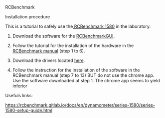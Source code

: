 RCBenchmark

Installation procedure

This is a tutorial to safely use the[ RCBenchmark 1580](https://www.rcbenchmark.com/wp-content/uploads/2016/01/2016-02-04-RCbenchmark-1580-datasheet.pdf) in the laboratory.

1. Download the software for the [RCBenchmarkGUI](https://rcbenchmark.gitlab.io/docs/en/dynamometer/software/dynamometer-software-download.html).
2. Follow the tutorial for the installation of the hardware in the [RCBenchmark manual](https://www.rcbenchmark.com/wp-content/uploads/2016/03/Manual_Series_1580_1_12.pdf) \(step 1 to 6\).

3. Download the drivers located [here](https://rcbenchmark.gitlab.io/docs/en/dynamometer/software/troubleshooting-driver-issues.html).

4. Follow the instruction for the installation of the software in the RCBenchmark manual \(step 7 to 13\) BUT do not use the chrome app. Use the software downloaded at step 1. The chrome app seems to yield inferior 



Usefuls links:

 https://rcbenchmark.gitlab.io/docs/en/dynamometer/series-1580/series-1580-setup-guide.html






